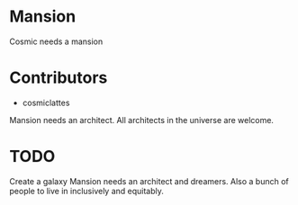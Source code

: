 # Mansion

Cosmic needs a mansion

# Contributors
- cosmiclattes

Mansion needs an architect. All architects in the universe are welcome.

# TODO
Create a galaxy
Mansion needs an architect and dreamers. Also a bunch of people to live in inclusively and equitably.
